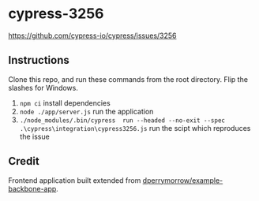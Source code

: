 # cypress-3256
https://github.com/cypress-io/cypress/issues/3256

## Instructions
Clone this repo, and run these commands from the root directory. Flip the slashes for Windows.
1. `npm ci` install dependencies 
2. `node ./app/server.js` run the application
3. `./node_modules/.bin/cypress  run --headed --no-exit --spec .\cypress\integration\cypress3256.js` run the scipt which reproduces the issue

## Credit

Frontend application built extended from [dperrymorrow/example-backbone-app](https://github.com/dperrymorrow/example-backbone-app).
